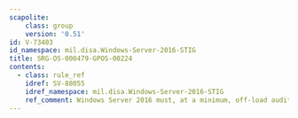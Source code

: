 ```yaml
---
scapolite:
    class: group
    version: '0.51'
id: V-73403
id_namespace: mil.disa.Windows-Server-2016-STIG
title: SRG-OS-000479-GPOS-00224
contents:
  - class: rule_ref
    idref: SV-88055
    idref_namespace: mil.disa.Windows-Server-2016-STIG
    ref_comment: Windows Server 2016 must, at a minimum, off-load audit reco ...
---
```


